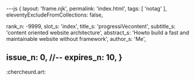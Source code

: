 ---js
{
  layout:    'frame.njk',
  permalink: 'index.html',
  tags:      [ 'notag' ],
  eleventyExcludeFromCollections: false,


  rank_n: -9999,
  slot_s: 'index',
  title_s:    'progressiVecontent',
  subtitle_s: 'content oriented website architecture',
  abstract_s: 'Howto build a fast and maintainable website without framework',
  author_s:   'Me',

  issue_n: 0,
  //-- expires_n: 10,
}
---
:chercheurd.art:

